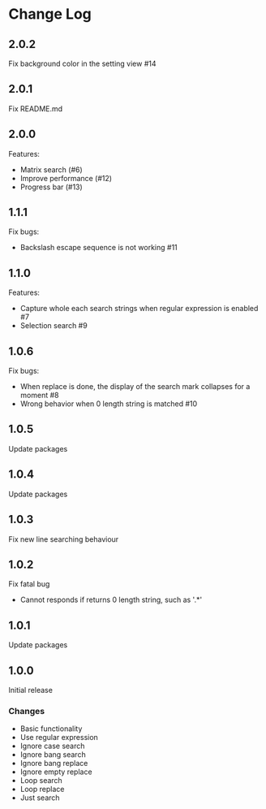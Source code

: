 # Change Log

## 2.0.2

Fix background color in the setting view #14

## 2.0.1

Fix README.md

## 2.0.0

Features:
- Matrix search (#6)
- Improve performance (#12)
- Progress bar (#13)

## 1.1.1

Fix bugs:
- Backslash escape sequence is not working #11

## 1.1.0

Features:
- Capture whole each search strings when regular expression is enabled #7
- Selection search #9

## 1.0.6

Fix bugs:
- When replace is done, the display of the search mark collapses for a moment #8
- Wrong behavior when 0 length string is matched #10

## 1.0.5

Update packages

## 1.0.4

Update packages

## 1.0.3

Fix new line searching behaviour

## 1.0.2

Fix fatal bug

- Cannot responds if returns 0 length string, such as '.*'

## 1.0.1

Update packages

## 1.0.0

Initial release

### Changes

- Basic functionality
- Use regular expression
- Ignore case search
- Ignore bang search
- Ignore bang replace
- Ignore empty replace
- Loop search
- Loop replace
- Just search
